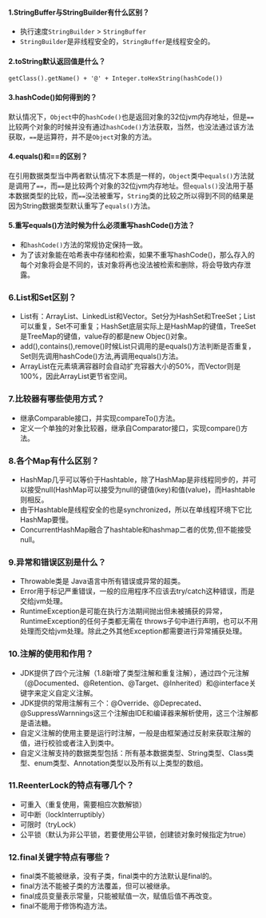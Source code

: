 ####  1.StringBuffer与StringBuilder有什么区别？
- 执行速度```StringBuilder``` > ```StringBuffer```  
- ```StringBuilder```是非线程安全的，```StringBuffer```是线程安全的。

#### 2.toString默认返回值是什么？
```
getClass().getName() + '@' + Integer.toHexString(hashCode())
```

#### 3.hashCode()如何得到的？ 
默认情况下，```Object```中的```hashCode()```也是返回对象的32位jvm内存地址，但是```==```比较两个对象的时候并没有通过```hashCode()```方法获取，当然，也没法通过该方法获取，```==```是运算符，并不是```Object```对象的方法。

#### 4.equals()和==的区别？ 
在引用数据类型当中两者默认情况下本质是一样的，```Object```类中```equals()```方法就是调用了```==```，而```==```是比较两个对象的32位jvm内存地址。但```equals()```没法用于基本数据类型的比较，而```==```没法被重写，```String```类的比较之所以得到不同的结果是因为String数据类型默认重写了```equals()```方法。

#### 5.重写equals()方法时候为什么必须重写hashCode()方法？
- 和```hashCode()```方法的常规协定保持一致。
- 为了该对象能在哈希表中存储和检索，如果不重写hashCode()，那么存入的每个对象将会是不同的，该对象将再也没法被检索和删除，将会导致内存泄露。

### 6.List和Set区别？
- List有：ArrayList、LinkedList和Vector。Set分为HashSet和TreeSet；List可以重复，Set不可重复；HashSet底层实际上是HashMap的键值，TreeSet是TreeMap的键值，value存的都是new Objec()对象。
- add(),contains(),remove()时候List只调用的是equals()方法判断是否重复，Set则先调用hashCode()方法,再调用equals()方法。
- ArrayList在元素填满容器时会自动扩充容器大小的50%，而Vector则是100%，因此ArrayList更节省空间。

### 7.比较器有哪些使用方式？
- 继承Comparable接口，并实现compareTo()方法。
- 定义一个单独的对象比较器，继承自Comparator接口，实现compare()方法。

### 8.各个Map有什么区别？
- HashMap几乎可以等价于Hashtable，除了HashMap是非线程同步的，并可以接受null(HashMap可以接受为null的键值(key)和值(value)，而Hashtable则相反。
- 由于Hashtable是线程安全的也是synchronized，所以在单线程环境下它比HashMap要慢。
- ConcurrentHashMap融合了hashtable和hashmap二者的优势,但不能接受null。

### 9.异常和错误区别是什么？
- Throwable类是 Java语言中所有错误或异常的超类。
- Error用于标记严重错误，一般的应用程序不应该去try/catch这种错误，而是交给jvm处理。
- RuntimeException是可能在执行方法期间抛出但未被捕获的异常，RuntimeException的任何子类都无需在 throws子句中进行声明，也可以不用处理而交给jvm处理。除此之外其他Exception都需要进行异常捕获处理。

### 10.注解的使用和作用？
- JDK提供了四个元注解（1.8新增了类型注解和重复注解），通过四个元注解（@Documented、@Retention、@Target、@Inherited）和@interface关键字来定义自定义注解。
- JDK提供的常用注解有三个：@Override、@Deprecated、@SuppressWarnnings这三个注解由IDE和编译器来解析使用，这三个注解都是语法糖。
- 自定义注解的使用主要是运行时注解，一般是由框架通过反射来获取注解的值，进行校验或者注入到类中。
- 自定义注解支持的数据类型包括：所有基本数据类型、String类型、Class类型、enum类型、Annotation类型以及所有以上类型的数组。

### 11.ReenterLock的特点有哪几个？
- 可重入（重复使用，需要相应次数解锁）
- 可中断（lockInterruptibly）
- 可限时（tryLock）
- 公平锁（默认为非公平锁，若要使用公平锁，创建锁对象时候指定为true）

### 12.final关键字特点有哪些？
- final类不能被继承，没有子类，final类中的方法默认是final的。
- final方法不能被子类的方法覆盖，但可以被继承。
- final成员变量表示常量，只能被赋值一次，赋值后值不再改变。
- final不能用于修饰构造方法。
